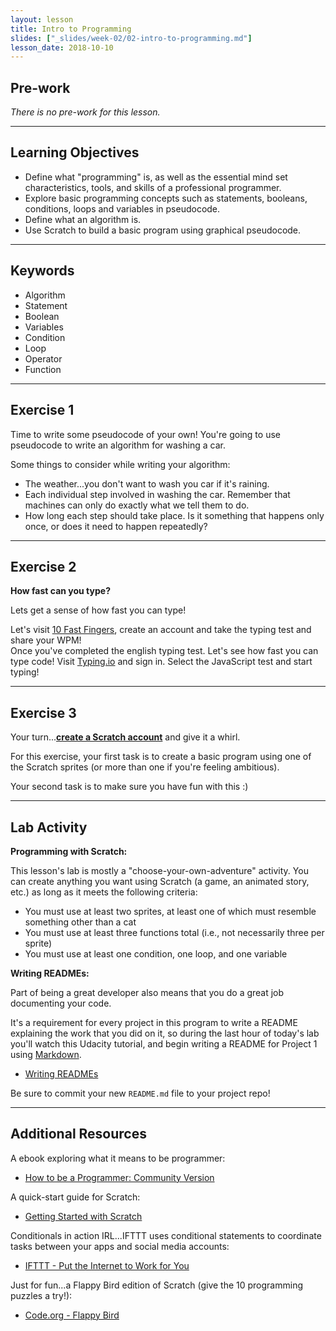 ```yaml
---
layout: lesson
title: Intro to Programming
slides: ["_slides/week-02/02-intro-to-programming.md"]
lesson_date: 2018-10-10
---
```


## Pre-work

_There is no pre-work for this lesson._

---

## Learning Objectives

- Define what "programming" is, as well as the essential mind set characteristics, tools, and skills of a professional programmer.
- Explore basic programming concepts such as statements, booleans, conditions, loops and variables in pseudocode.
- Define what an algorithm is.
- Use Scratch to build a basic program using graphical pseudocode.

---

## Keywords

- Algorithm
- Statement
- Boolean
- Variables
- Condition
- Loop
- Operator
- Function

---

## Exercise 1

Time to write some pseudocode of your own! You're going to use pseudocode to write an algorithm for washing a car.

Some things to consider while writing your algorithm:

- The weather...you don't want to wash you car if it's raining.
- Each individual step involved in washing the car. Remember that machines can only do exactly what we tell them to do.
- How long each step should take place. Is it something that happens only once, or does it need to happen repeatedly?

---

## Exercise 2

**How fast can you type?**

Lets get a sense of how fast you can type!

Let's visit [10 Fast Fingers](http://10fastfingers.com/typing-test/english), create an account and take the typing test and share your WPM! <br/>
Once you've completed the english typing test. Let's see how fast you can type code! Visit [Typing.io](https://typing.io/) and sign in. Select the JavaScript test and start typing!

---

## Exercise 3

Your turn...**[create a Scratch account](https://scratch.mit.edu/)** and give it a whirl.

For this exercise, your first task is to create a basic program using one of the Scratch sprites (or more than one if you're feeling ambitious).

Your second task is to make sure you have fun with this :)

---

## Lab Activity

**Programming with Scratch:**

This lesson's lab is mostly a "choose-your-own-adventure" activity. You can create anything you want using Scratch (a game, an animated story, etc.) as long as it meets the following criteria:

- You must use at least two sprites, at least one of which must resemble something other than a cat
- You must use at least three functions total (i.e., not necessarily three per sprite)
- You must use at least one condition, one loop, and one variable

**Writing READMEs:**

Part of being a great developer also means that you do a great job documenting your code.

It's a requirement for every project in this program to write a README explaining the work that you did on it, so during the last hour of today's lab you'll watch this Udacity tutorial, and begin writing a README for Project 1 using [Markdown](https://guides.github.com/features/mastering-markdown/).

- [Writing READMEs](https://www.udacity.com/course/writing-readmes--ud777)

Be sure to commit your new `README.md` file to your project repo!

---

## Additional Resources

A ebook exploring what it means to be programmer:

- [How to be a Programmer: Community Version](https://github.com/braydie/HowToBeAProgrammer/)

A quick-start guide for Scratch:

- [Getting Started with Scratch](https://cdn.scratch.mit.edu/scratchr2/static/__587558227bfd4f7643eb65ad48850d03__//pdfs/help/Getting-Started-Guide-Scratch2.pdf)

Conditionals in action IRL...IFTTT uses conditional statements to coordinate tasks between your apps and social media accounts:

- [IFTTT - Put the Internet to Work for You](https://ifttt.com/wtf)

Just for fun...a Flappy Bird edition of Scratch (give the 10 programming puzzles a try!):

- [Code.org - Flappy Bird](https://studio.code.org/flappy/1)
